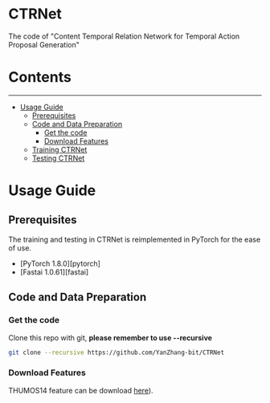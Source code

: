 # CTRNet
The code of "Content Temporal Relation Network for Temporal Action Proposal Generation"
# Contents
----

* [Usage Guide](#usage-guide)
   * [Prerequisites](#prerequisites)
   * [Code and Data Preparation](#code-and-data-preparation)
      * [Get the code](#get-the-code)
      * [Download Features](#download-features)
   * [Training CTRNet](#training-ctrnet)
   * [Testing CTRNet](#testing-trained-models)


# Usage Guide

## Prerequisites

The training and testing in CTRNet is reimplemented in PyTorch for the ease of use. 

- [PyTorch 1.8.0][pytorch]
- [Fastai 1.0.61][fastai]

## Code and Data Preparation

### Get the code

Clone this repo with git, **please remember to use --recursive**

```bash
git clone --recursive https://github.com/YanZhang-bit/CTRNet
```
### Download Features
THUMOS14 feature can be download [here](https://drive.google.com/drive/folders/10PGPMJ9JaTZ18uakPgl58nu7yuKo8M_k?usp=sharing)).
